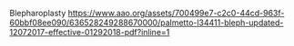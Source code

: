Blepharoplasty
https://www.aao.org/assets/700499e7-c2c0-44cd-963f-60bbf08ee090/636528249288670000/palmetto-l34411-bleph-updated-12072017-effective-01292018-pdf?inline=1
